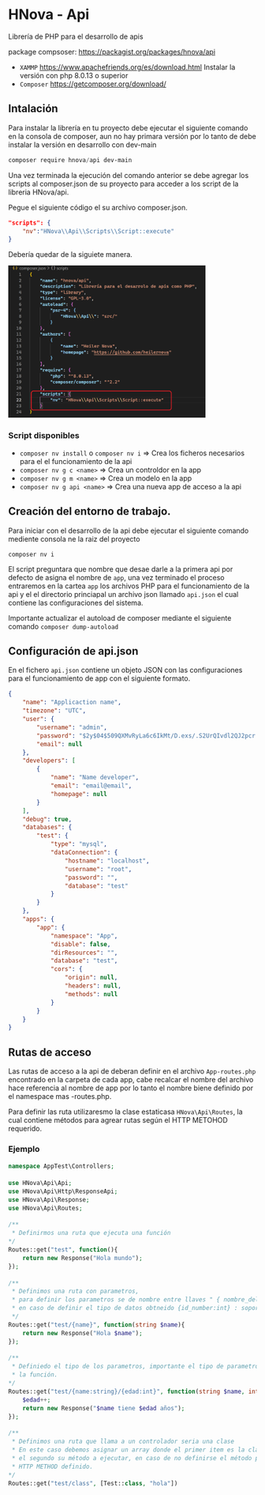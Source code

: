 # HNova - Api

Librería de PHP para el desarrollo de apis

package compsoser: https://packagist.org/packages/hnova/api

* `XAMMP` https://www.apachefriends.org/es/download.html Instalar la versión con php 8.0.13 o superior
* `Composer` https://getcomposer.org/download/

## Intalación

Para instalar la librería en tu proyecto debe ejecutar el siguiente comando en la consola de composer, aun no hay primara versión por lo tanto de debe instalar la versión en desarrollo con dev-main
```powershell
composer require hnova/api dev-main
```
Una vez terminada la ejecución del comando anterior se debe agregar los scripts al composer.json de su proyecto para acceder a los script de la libreria HNova/api.

Pegue el siguiente código el su archivo composer.json.
```json
"scripts": {
    "nv":"HNova\\Api\\Scripts\\Script::execute"
}
```

Debería quedar de la siguiete manera.


<img src="img/ejemplo-script.png" width="400px">

### Script disponibles

* `composer nv install` o `composer nv i` => Crea los ficheros necesarios para el el funcionamiento de la api
* `composer nv g c <name>` => Crea un controldor en la app
* `composer nv g m <name>` => Crea un modelo en la app
* `composer nv g api <name>` => Crea una nueva app de acceso a la api

## Creación del entorno de trabajo.
Para iniciar con el desarrollo de la api debe ejecutar el siguiente comando mediente consola ne la raiz del proyecto
```
composer nv i
```
El script preguntara que nombre que desae darle a la primera api por defecto de asigna el nombre de `app`, una vez terminado el proceso entraremos en la cartea `app` los archivos PHP para el funcionamiento de la api y el el directorio princiapal un archivo json llamado `api.json` el cual contiene las configuraciones del sistema.

Importante actualizar el autoload de composer mediante el siguiente comando `composer dump-autoload`

## Configuración de api.json
En el fichero `api.json` contiene un objeto JSON con las configuraciones para el funcionamiento de app con el siguiente formato.
```json
{
    "name": "Applicaction name",
    "timezone": "UTC",
    "user": {
        "username": "admin",
        "password": "$2y$04$509QXMvRyLa6c6IkMt/D.exs/.S2UrQIvdl2QJ2pcr.GlYCU3QzrG",
        "email": null
    },
    "developers": [
        {
            "name": "Name developer",
            "email": "email@email",
            "homepage": null
        }
    ],
    "debug": true,
    "databases": {
        "test": {
            "type": "mysql",
            "dataConnection": {
                "hostname": "localhost",
                "username": "root",
                "password": "",
                "database": "test"
            }
        }
    },
    "apps": {
        "app": {
            "namespace": "App",
            "disable": false,
            "dirResources": "",
            "database": "test",
            "cors": {
                "origin": null,
                "headers": null,
                "methods": null
            }
        }
    }
}
```

## Rutas de acceso
Las rutas de acceso a la api de deberan definir en el archivo `App-routes.php` encontrado en la carpeta de cada app, cabe recalcar el nombre del archivo hace referencia al nombre de app por lo tanto el nombre biene definido por el namespace mas -routes.php.

Para definir las ruta utilizaresmo la clase estaticasa `HNova\Api\Routes`, la cual contiene métodos para agrear rutas según el HTTP METOHOD requerido.

### Ejemplo
```php
namespace AppTest\Controllers;

use HNova\Api\Api;
use HNova\Api\Http\ResponseApi;
use HNova\Api\Response;
use HNova\Api\Routes;

/**
 * Definirmos una ruta que ejecuta una función
*/
Routes::get("test", function(){
    return new Response("Hola mundo");
});

/**
 * Definimos una ruta con parametros, 
 * para definir los parametros se de nombre entre llaves " { nombre_del_parametros }",
 * en caso de definir el tipo de datos obtneido {id_number:int} : soport int, float, string por defecto convierte a sctring 
 */
Routes::get("test/{name}", function(string $name){
    return new Response("Hola $name");
});

/**
 * Definiedo el tipo de los parametros, importante el tipo de parametros y le nombre asignado concuerdo con los esperado en
 * la función.
*/
Routes::get("test/{name:string}/{edad:int}", function(string $name, int $edad){
    $edad++;
    return new Response("$name tiene $edad años");
});

/**
 * Definimos una ruta que llama a un controlador seria una clase
 * En este caso debemos asignar un array donde el primer item es la clase y 
 * el segundo su método a ejecutar, en caso de no definirse el método por defecto buscar el motodo get, post, put, pacht, dependeinte 
 * HTTP METHOD definido.
*/
Routes::get("test/class", [Test::class, "hola"])

```
